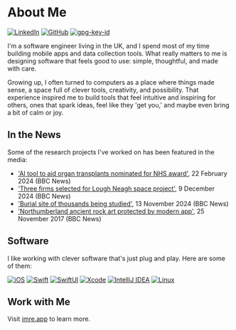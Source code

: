 # About Me

[![LinkedIn](https://img.shields.io/badge/Linked-in-0c66c3.svg)](https://www.linkedin.com/in/imre/)
[![GitHub](https://img.shields.io/badge/GitHub-%40imre-239a3b.svg)](https://github.com/imre)
[![gpg-key-id](https://img.shields.io/badge/0x83AE6894BF8C400A-blue?label=GPG-key)](https://github.com/imre.gpg)

I'm a software engineer living in the UK, and I spend most of my time building mobile apps and data collection tools. What really matters to me is designing software that feels good to use: simple, thoughtful, and made with care.  

Growing up, I often turned to computers as a place where things made sense, a space full of clever tools, creativity, and possibility. That experience inspired me to build tools that feel intuitive and inspiring for others, ones that spark ideas, feel like they 'get you,' and maybe even bring a bit of calm or joy.

## In the News
Some of the research projects I've worked on has been featured in the media:

- ['AI tool to aid organ transplants nominated for NHS award'](https://www.bbc.co.uk/news/uk-england-bradford-west-yorkshire-68353365), 22 February 2024 (BBC News)
- ['Three firms selected for Lough Neagh space project'](https://www.bbc.co.uk/news/articles/cz6lpeg4veeo), 9 December 2024 (BBC News) 
- ['Burial site of thousands being studied'](https://www.bbc.co.uk/news/articles/c98en59r7qmo), 13 November 2024 (BBC News)
- ['Northumberland ancient rock art protected by modern app'](https://www.bbc.co.uk/news/uk-england-tyne-42123939), 25 November 2017 (BBC News)

## Software

I like working with clever software that's just plug and play. Here are some of them:

[![iOS](https://img.shields.io/badge/iOS-2e2c2c?logo=apple&logoColor=white)](https://developer.apple.com/ios/)
[![Swift](https://img.shields.io/badge/Swift-FA7343?logo=swift&logoColor=white)](https://developer.apple.com/swift/) 
[![SwiftUI](https://img.shields.io/badge/SwiftUI-0D96F6?logo=swift&logoColor=white)](https://developer.apple.com/xcode/swiftui/) 
[![Xcode](https://img.shields.io/badge/Xcode-147EFB?logo=xcode&logoColor=white)](https://developer.apple.com/xcode/) 
[![IntelliJ IDEA](https://img.shields.io/badge/IntelliJ_IDEA-242526?logo=intellij-idea&logoColor=white)](https://www.jetbrains.com/idea/)
[![Linux](https://img.shields.io/badge/Linux-FCC624?logo=linux&logoColor=black)](https://www.linux.org/)

## Work with Me

Visit [imre.app](https://imre.app/) to learn more.  
